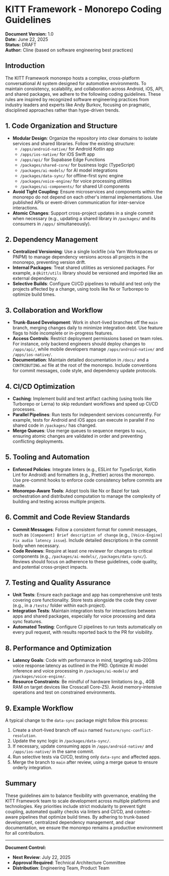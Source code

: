 # KITT Framework - Monorepo Coding Guidelines

**Document Version:** 1.0  
**Date:** June 22, 2025  
**Status:** DRAFT  
**Author:** Cline (based on software engineering best practices)  

## Introduction

The KITT Framework monorepo hosts a complex, cross-platform conversational AI system designed for automotive environments. To maintain consistency, scalability, and collaboration across Android, iOS, API, and shared packages, we adhere to the following coding guidelines. These rules are inspired by recognized software engineering practices from industry leaders and experts like Andy Burkov, focusing on pragmatic, disciplined approaches rather than hype-driven trends.

## 1. Code Organization and Structure

- **Modular Design**: Organize the repository into clear domains to isolate services and shared libraries. Follow the existing structure:
  - `/apps/android-native/` for Android Kotlin app
  - `/apps/ios-native/` for iOS Swift app
  - `/apps/api/` for Supabase Edge Functions
  - `/packages/shared-core/` for business logic (TypeScript)
  - `/packages/ai-models/` for AI model integrations
  - `/packages/data-sync/` for offline-first sync engine
  - `/packages/voice-engine/` for voice processing utilities
  - `/packages/ui-components/` for shared UI components
- **Avoid Tight Coupling**: Ensure microservices and components within the monorepo do not depend on each other's internal implementations. Use published APIs or event-driven communication for inter-service interactions.
- **Atomic Changes**: Support cross-project updates in a single commit when necessary (e.g., updating a shared library in `/packages/` and its consumers in `/apps/` simultaneously).

## 2. Dependency Management

- **Centralized Versioning**: Use a single lockfile (via Yarn Workspaces or PNPM) to manage dependency versions across all projects in the monorepo, preventing version drift.
- **Internal Packages**: Treat shared utilities as versioned packages. For example, a `@kitt/utils` library should be versioned and imported like an external dependency.
- **Selective Builds**: Configure CI/CD pipelines to rebuild and test only the projects affected by a change, using tools like Nx or Turborepo to optimize build times.

## 3. Collaboration and Workflow

- **Trunk-Based Development**: Work in short-lived branches off the `main` branch, merging changes daily to minimize integration debt. Use feature flags to hide incomplete or in-progress features.
- **Access Controls**: Restrict deployment permissions based on team roles. For instance, only backend engineers should deploy changes to `/apps/api/`, while mobile developers manage `/apps/android-native/` and `/apps/ios-native/`.
- **Documentation**: Maintain detailed documentation in `/docs/` and a `CONTRIBUTING.md` file at the root of the monorepo. Include conventions for commit messages, code style, and dependency update protocols.

## 4. CI/CD Optimization

- **Caching**: Implement build and test artifact caching (using tools like Turborepo or Lerna) to skip redundant workflows and speed up CI/CD processes.
- **Parallel Pipelines**: Run tests for independent services concurrently. For example, tests for Android and iOS apps can execute in parallel if no shared code in `/packages/` has changed.
- **Merge Queues**: Use merge queues to sequence merges to `main`, ensuring atomic changes are validated in order and preventing conflicting deployments.

## 5. Tooling and Automation

- **Enforced Policies**: Integrate linters (e.g., ESLint for TypeScript, Kotlin Lint for Android) and formatters (e.g., Prettier) across the monorepo. Use pre-commit hooks to enforce code consistency before commits are made.
- **Monorepo-Aware Tools**: Adopt tools like Nx or Bazel for task orchestration and distributed computation to manage the complexity of building and testing across multiple projects.

## 6. Commit and Code Review Standards

- **Commit Messages**: Follow a consistent format for commit messages, such as `[Component] Brief description of change` (e.g., `[Voice-Engine] Fix audio latency issue`). Include detailed descriptions in the commit body when necessary.
- **Code Reviews**: Require at least one reviewer for changes to critical components (e.g., `/packages/ai-models/`, `/packages/data-sync/`). Reviews should focus on adherence to these guidelines, code quality, and potential cross-project impacts.

## 7. Testing and Quality Assurance

- **Unit Tests**: Ensure each package and app has comprehensive unit tests covering core functionality. Store tests alongside the code they cover (e.g., in a `/tests/` folder within each project).
- **Integration Tests**: Maintain integration tests for interactions between apps and shared packages, especially for voice processing and data sync features.
- **Automated Testing**: Configure CI pipelines to run tests automatically on every pull request, with results reported back to the PR for visibility.

## 8. Performance and Optimization

- **Latency Goals**: Code with performance in mind, targeting sub-200ms voice response latency as outlined in the PRD. Optimize AI model inference and voice processing in `/packages/ai-models/` and `/packages/voice-engine/`.
- **Resource Constraints**: Be mindful of hardware limitations (e.g., 4GB RAM on target devices like Crosscall Core-Z5). Avoid memory-intensive operations and test on constrained environments.

## 9. Example Workflow

A typical change to the `data-sync` package might follow this process:
1. Create a short-lived branch off `main` named `feature/sync-conflict-resolution`.
2. Update the sync logic in `/packages/data-sync/`.
3. If necessary, update consuming apps in `/apps/android-native/` and `/apps/ios-native/` in the same commit.
4. Run selective tests via CI/CD, testing only `data-sync` and affected apps.
5. Merge the branch to `main` after review, using a merge queue to ensure orderly integration.

## Summary

These guidelines aim to balance flexibility with governance, enabling the KITT Framework team to scale development across multiple platforms and technologies. Key priorities include strict modularity to prevent tight coupling, automated quality checks via linters and CI/CD, and context-aware pipelines that optimize build times. By adhering to trunk-based development, centralized dependency management, and clear documentation, we ensure the monorepo remains a productive environment for all contributors.

---

**Document Control:**

- **Next Review**: July 22, 2025
- **Approval Required**: Technical Architecture Committee
- **Distribution**: Engineering Team, Product Team

